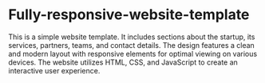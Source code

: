 # Fully-responsive-website-template
This is a simple website template. It includes sections about the startup, its services, partners, teams, and contact details. The design features a clean and modern layout with responsive elements for optimal viewing on various devices. The website utilizes HTML, CSS, and JavaScript to create an interactive user experience.
